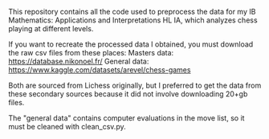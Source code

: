 This repository contains all the code used to preprocess the data for my IB Mathematics: Applications and Interpretations HL IA, which analyzes chess playing at different levels.

If you want to recreate the processed data I obtained, you must download the raw csv files from these places:
Masters data: https://database.nikonoel.fr/
General data: https://www.kaggle.com/datasets/arevel/chess-games

Both are sourced from Lichess originally, but I preferred to get the data from these secondary sources because it did not involve downloading 20+gb files.

The "general data" contains computer evaluations in the move list, so it must be cleaned with clean_csv.py.
